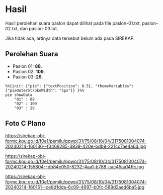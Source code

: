 # Hasil

Hasil perolehan suara paslon dapat dilihat pada file paslon-01.txt, paslon-02.txt, dan paslon-03.txt.

Jika tidak ada, artinya data tersebut belum ada pada SIREKAP.

## Perolehan Suara

 * Paslon 01: **88**.
 * Paslon 02: **109**.
 * Paslon 03: **29**.

```mermaid
%%{init: {"pie": {"textPosition": 0.5}, "themeVariables": {"pieOuterStrokeWidth": "5px"}} }%%
pie showData
    "01" : 88
    "02" : 109
    "03" : 29
```
## Foto C Plano

https://sirekap-obj-formc.kpu.go.id/f0e1/pemilu/ppwp/31/75/08/10/04/3175081004074-20240214-160136--f3468285-3939-420e-bdb9-221cc7ae4a6d.jpg

https://sirekap-obj-formc.kpu.go.id/f0e1/pemilu/ppwp/31/75/08/10/04/3175081004074-20240214-155804--db84e050-8232-4aa1-b788-cac45aa14ffc.jpg

https://sirekap-obj-formc.kpu.go.id/f0e1/pemilu/ppwp/31/75/08/10/04/3175081004074-20240214-160151--ce8d1dda-6c09-4997-b0fc-588d2aed6ba5.jpg
